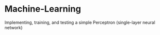 # Machine-Learning
Implementing, training, and testing a simple Perceptron (single-layer neural network)
